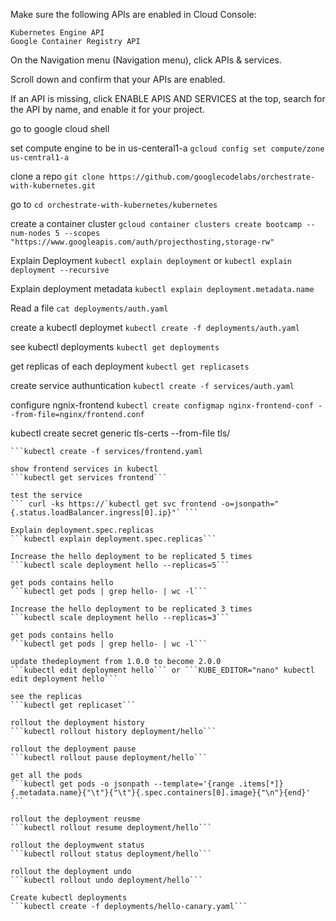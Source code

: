 Make sure the following APIs are enabled in Cloud Console:

    Kubernetes Engine API
    Google Container Registry API

On the Navigation menu (Navigation menu), click APIs & services.

Scroll down and confirm that your APIs are enabled.

If an API is missing, click ENABLE APIS AND SERVICES at the top, search for the API by name, and enable it for your project.

go to google cloud shell

set compute engine to be in us-centeral1-a
```gcloud config set compute/zone us-central1-a```

clone a repo
```git clone https://github.com/googlecodelabs/orchestrate-with-kubernetes.git```

go to
```cd orchestrate-with-kubernetes/kubernetes```

create a container cluster
```gcloud container clusters create bootcamp --num-nodes 5 --scopes "https://www.googleapis.com/auth/projecthosting,storage-rw"```

Explain Deployment
```kubectl explain deployment``` or ```kubectl explain deployment --recursive```

Explain deployment metadata
```kubectl explain deployment.metadata.name```

Read a file
```cat deployments/auth.yaml```

create a kubectl deploymet
```kubectl create -f deployments/auth.yaml```

see kubectl deployments
```kubectl get deployments```

get replicas of each deployment
```kubectl get replicasets```

create service authuntication
```kubectl create -f services/auth.yaml```

configure ngnix-frontend
```kubectl create configmap nginx-frontend-conf --from-file=nginx/frontend.conf```

kubectl create secret generic tls-certs --from-file tls/

```kubectl create -f deployments/frontend.yaml
```kubectl create -f services/frontend.yaml

show frontend services in kubectl
```kubectl get services frontend```

test the service
``` curl -ks https://`kubectl get svc frontend -o=jsonpath="{.status.loadBalancer.ingress[0].ip}"` ```

Explain deployment.spec.replicas
```kubectl explain deployment.spec.replicas```

Increase the hello deployment to be replicated 5 times
```kubectl scale deployment hello --replicas=5```

get pods contains hello
```kubectl get pods | grep hello- | wc -l```

Increase the hello deployment to be replicated 3 times
```kubectl scale deployment hello --replicas=3```

get pods contains hello
```kubectl get pods | grep hello- | wc -l```

update thedeployment from 1.0.0 to become 2.0.0
```kubectl edit deployment hello``` or ```KUBE_EDITOR="nano" kubectl edit deployment hello```

see the replicas
```kubectl get replicaset```

rollout the deployment history
```kubectl rollout history deployment/hello```

rollout the deployment pause
```kubectl rollout pause deployment/hello```

get all the pods 
```kubectl get pods -o jsonpath --template='{range .items[*]}{.metadata.name}{"\t"}{"\t"}{.spec.containers[0].image}{"\n"}{end}' ```

rollout the deployment reusme
```kubectl rollout resume deployment/hello```

rollout the deploymwent status
```kubectl rollout status deployment/hello```

rollout the deployment undo 
```kubectl rollout undo deployment/hello```

Create kubectl deployments
```kubectl create -f deployments/hello-canary.yaml```
